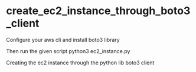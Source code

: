 # create_ec2_instance_through_boto3_client

Configure your aws cli and install boto3 library

Then run the given script python3 ec2_instance.py

Creating the ec2 instance through the python lib boto3 client 
